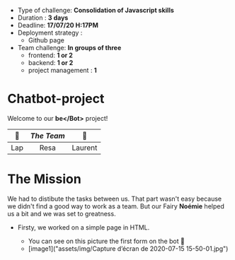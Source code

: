 - Type of challenge: **Consolidation of Javascript skills**  
- Duration : **3 days**  
- Deadline: **17/07/20 H:17PM**
- Deployment strategy :
    - Github page
- Team challenge: **In groups of three** 
    - frontend: **1 or 2**
    - backend: **1 or 2**
    - project management : **1**

# **Chatbot-project**

Welcome to our **be&lt;&sol;</a>Bot&gt;** project!

| :robot: | *The Team* | :robot: |  
| :-----: | :-----: | :-----: |
| Lap | Resa | Laurent |


# **The Mission**  

We had to distibute the tasks between us. That part wasn't easy because we didn't find a good way to work as a team. But our Fairy **Noémie** helped us a bit and we was set to greatness.  
  


- Firsty, we worked on a simple page in HTML.  

    - You can see on this picture the first form on the bot :robot:
    -   [image1]("assets/img/Capture d’écran de 2020-07-15 15-50-01.jpg")
